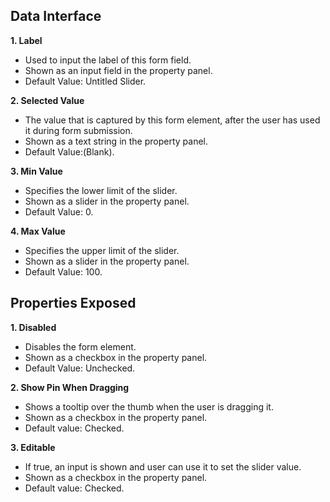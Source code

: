 ## Data Interface

**1. Label**
* Used to input the label of this form field.
* Shown as an input field in the property panel.
* Default Value: Untitled Slider.

**2. Selected Value**
* The value that is captured by this form element, after the user has used it during form submission.
* Shown as a text string in the property panel.
* Default Value:(Blank).

**3. Min Value**
* Specifies the lower limit of the slider.
* Shown as a slider in the property panel.
* Default Value: 0.

**4. Max Value**
* Specifies the upper limit of the slider.
* Shown as a slider in the property panel.
* Default Value: 100.

## Properties Exposed

**1. Disabled**
* Disables the form element.
* Shown as a checkbox in the property panel.
* Default Value: Unchecked.

**2. Show Pin When Dragging**
* Shows a tooltip over the thumb when the user is dragging it.
* Shown as a checkbox in the property panel.
* Default value: Checked.

**3. Editable**
* If true, an input is shown and user can use it to set the slider value.
* Shown as a checkbox in the property panel.
* Default value: Checked.

<!--paper slider can be used here. -->
